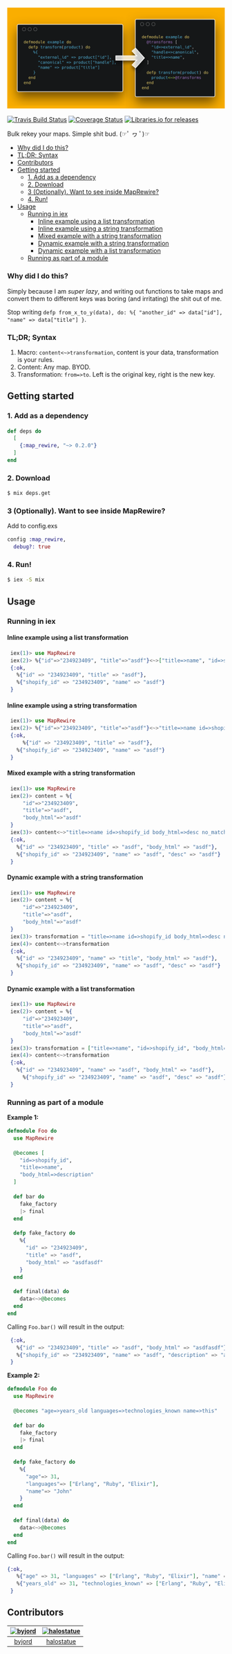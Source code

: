 [![Hero block](https://raw.githubusercontent.com/byjord/Assets/master/MapRewire.png)](https://github.com/byjord/MapRewire)

[![Travis Build Status](https://img.shields.io/travis/byjord/MapRewire.svg?style=flat-square)](https://travis-ci.org/byjord/MapRewire)
[![Coverage Status](https://img.shields.io/coveralls/github/byjord/MapRewire.svg?style=flat-square)](https://coveralls.io/github/byjord/MapRewire)
[![Libraries.io for releases](https://img.shields.io/librariesio/release/hex/map_rewire.svg?style=flat-square)](https://libraries.io/hex/map_rewire)

Bulk rekey your maps. Simple shit bud. (☞ﾟ ヮ ﾟ)☞

* [Why did I do this?](#why-did-i-do-this)
* [TL;DR; Syntax](#tl-dr--syntax)
* [Contributors](#contributors)
* [Getting started](#getting-started)
	- [1. Add as a dependency](#1-add-as-a-dependency)
	- [2. Download](#2-download)
	- [3 (Optionally). Want to see inside MapRewire?](#3--optionally--want-to-see-inside-maprewire)
	- [4. Run!](#4-run-)
* [Usage](#usage)
	- [Running in iex](#running-in-iex)
		+ [Inline example using a list transformation](#inline-example-using-a-list-transformation)
		+ [Inline example using a string transformation](#inline-example-using-a-string-transformation)
		+ [Mixed example with a string transformation](#mixed-example-with-a-string-transformation)
		+ [Dynamic example with a string transformation](#dynamic-example-with-a-string-transformation)
		+ [Dynamic example with a list transformation](#dynamic-example-with-a-list-transformation)
	- [Running as part of a module](#running-as-part-of-a-module)

### Why did I do this?

Simply because I am _super lazy_, and writing out functions to take maps and convert them to different keys was boring (and irritating) the shit out of me.

Stop writing `defp from_x_to_y(data), do: %{ "another_id" => data["id"], "name" => data["title"] }`.

### TL;DR; Syntax

1.  Macro: `content<~>transformation`, content is your data, transformation is your rules.
2.  Content: Any map. BYOD.
3.  Transformation: `from=>to`. Left is the original key, right is the new key.

## Getting started

### 1. Add as a dependency

```elixir
def deps do
  [
    {:map_rewire, "~> 0.2.0"}
  ]
end
```

### 2. Download

```bash
$ mix deps.get
```

### 3 (Optionally). Want to see inside MapRewire?

Add to config.exs

```elixir
config :map_rewire,
  debug?: true
```

### 4. Run!

```bash
$ iex -S mix
```

## Usage

### Running in iex

#### Inline example using a list transformation

```elixir
 iex(1)> use MapRewire
 iex(2)> %{"id"=>"234923409", "title"=>"asdf"}<~>["title=>name", "id=>shopify_id"]
 {:ok,
   %{"id" => "234923409", "title" => "asdf"},
   %{"shopify_id" => "234923409", "name" => "asdf"}
 }
```

#### Inline example using a string transformation

```elixir
 iex(1)> use MapRewire
 iex(2)> %{"id"=>"234923409", "title"=>"asdf"}<~>"title=>name id=>shopify_id"
 {:ok,
	 %{"id" => "234923409", "title" => "asdf"},
   %{"shopify_id" => "234923409", "name" => "asdf"}
 }
```

#### Mixed example with a string transformation

```elixir
 iex(1)> use MapRewire
 iex(2)> content = %{
	 "id"=>"234923409",
	 "title"=>"asdf",
	 "body_html"=>"asdf"
 }
 iex(3)> content<~>"title=>name id=>shopify_id body_html=>desc no_match=>wow_much_field"
 {:ok,
   %{"id" => "234923409", "title" => "asdf", "body_html" => "asdf"},
   %{"shopify_id" => "234923409", "name" => "asdf", "desc" => "asdf"}
 }
```

#### Dynamic example with a string transformation

```elixir
 iex(1)> use MapRewire
 iex(2)> content = %{
	 "id"=>"234923409",
	 "title"=>"asdf",
	 "body_html"=>"asdf"
 }
 iex(3)> transformation = "title=>name id=>shopify_id body_html=>desc no_match=>wow_much_field"
 iex(4)> content<~>transformation
 {:ok,
   %{"id" => "234923409", "name" => "title", "body_html" => "asdf"},
   %{"shopify_id" => "234923409", "name" => "asdf", "desc" => "asdf"}
 }
```

#### Dynamic example with a list transformation

```elixir
 iex(1)> use MapRewire
 iex(2)> content = %{
	 "id"=>"234923409",
	 "title"=>"asdf",
	 "body_html"=>"asdf"
 }
 iex(3)> transformation = ["title=>name", "id=>shopify_id", "body_html=>desc"]
 iex(4)> content<~>transformation
 {:ok,
   %{"id" => "234923409", "name" => "asdf", "body_html" => "asdf"},
	 %{"shopify_id" => "234923409", "name" => "asdf", "desc" => "asdf"}
 }
```

### Running as part of a module

**Example 1:**

```elixir
defmodule Foo do
  use MapRewire

  @becomes [
    "id=>shopify_id",
    "title=>name",
    "body_html=>description"
  ]

  def bar do
    fake_factory
    |> final
  end

  defp fake_factory do
    %{
      "id" => "234923409",
      "title" => "asdf",
      "body_html" => "asdfasdf"
    }
  end

  def final(data) do
    data<~>@becomes
  end
end
```

Calling `Foo.bar()` will result in the output:

```elixir
 {:ok,
   %{"id" => "234923409", "title" => "asdf", "body_html" => "asdfasdf"},
   %{"shopify_id" => "234923409", "name" => "asdf", "description" => "asdfasdf"}
 }
```

**Example 2:**

```elixir
defmodule Foo do
  use MapRewire

  @becomes "age=>years_old languages=>technologies_known name=>this"

  def bar do
    fake_factory
    |> final
  end

  defp fake_factory do
    %{
      "age"=> 31,
      "languages"=> ["Erlang", "Ruby", "Elixir"],
      "name"=> "John"
    }
  end

  def final(data) do
    data<~>@becomes
  end
end
```

Calling `Foo.bar()` will result in the output:

```elixir
{:ok,
   %{"age" => 31, "languages" => ["Erlang", "Ruby", "Elixir"], "name" => "John"},
   %{"years_old" => 31, "technologies_known" => ["Erlang", "Ruby", "Elixir"], "this" => "John"}
 }
```

## Contributors

| [![byjord](https://avatars0.githubusercontent.com/u/6415727?v=4&s=80)](https://github.com/byjord) | [![halostatue](https://avatars3.githubusercontent.com/u/11361?v=4&s=80)](https://github.com/halostatue) |
| :-----------------------------------------------------------------------------------------------: | :-----------------------------------------------------------------------------------------------------: |
|                                [byjord](https://github.com/byjord)                                |                               [halostatue](https://github.com/halostatue)                               |
